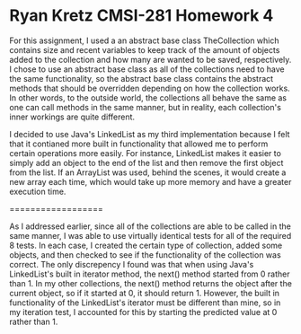 Ryan Kretz
CMSI-281
Homework 4
========

For this assignment, I used a an abstract base class TheCollection which contains size and recent variables to keep track of the amount of objects added to the collection and how many are wanted to be saved, respectively. I chose to use an abstract base class as all of the collections need to have the same functionality, so the abstract base class contains the abstract methods that should be overridden depending on how the collection works. In other words, to the outside world, the collections all behave the same as one can call methods in the same manner, but in reality, each collection's inner workings are quite different.

I decided to use Java's LinkedList as my third implementation because I felt that it contianed more built in functionality that allowed me to perform certain operations more easily. For instance, LinkedList makes it easier to simply add an object to the end of the list and then remove the first object from the list. If an ArrayList was used, behind the scenes, it would create a new array each time, which would take up more memory and have a greater execution time. 

==================

As I addressed earlier, since all of the collections are able to be called in the same manner, I was able to use virtually identical tests for all of the required 8 tests. In each case, I created the certain type of collection, added some objects, and then checked to see if the functionality of the collection was correct. The only discrepency I found was that when using Java's LinkedList's built in iterator method, the next() method started from 0 rather than 1. In my other collections, the next() method returns the object after the current object, so if it started at 0, it should return 1. However, the built in functionality of the LinkedList's iterator must be different than mine, so in my iteration test, I accounted for this by starting the predicted value at 0 rather than 1. 




